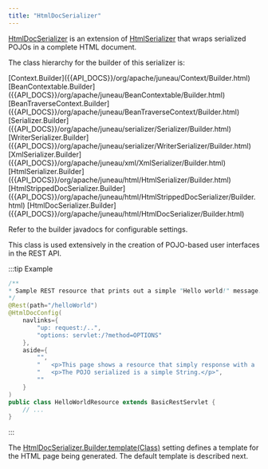 ```yaml
---
title: "HtmlDocSerializer"
---
```


[HtmlDocSerializer]({{API_DOCS}}/org/apache/juneau/html/HtmlDocSerializer.html) is an extension of [HtmlSerializer]({{API_DOCS}}/org/apache/juneau/html/HtmlSerializer.html) that wraps serialized POJOs in a complete HTML document.

The class hierarchy for the builder of this serializer is:

<tree>
<node-0><java-abstract-class>[Context.Builder]({{API_DOCS}}/org/apache/juneau/Context/Builder.html)</java-abstract-class></node-0>
<node-1><java-abstract-class>[BeanContextable.Builder]({{API_DOCS}}/org/apache/juneau/BeanContextable/Builder.html)</java-abstract-class></node-1>
<node-2><java-abstract-class>[BeanTraverseContext.Builder]({{API_DOCS}}/org/apache/juneau/BeanTraverseContext/Builder.html)</java-abstract-class></node-2>
<node-3><java-abstract-class>[Serializer.Builder]({{API_DOCS}}/org/apache/juneau/serializer/Serializer/Builder.html)</java-abstract-class></node-3>
<node-4><java-abstract-class>[WriterSerializer.Builder]({{API_DOCS}}/org/apache/juneau/serializer/WriterSerializer/Builder.html)</java-abstract-class></node-4>
<node-5><java-class>[XmlSerializer.Builder]({{API_DOCS}}/org/apache/juneau/xml/XmlSerializer/Builder.html)</java-class></node-5>
<node-6><java-class>[HtmlSerializer.Builder]({{API_DOCS}}/org/apache/juneau/html/HtmlSerializer/Builder.html)</java-class></node-6>
<node-7><java-class>[HtmlStrippedDocSerializer.Builder]({{API_DOCS}}/org/apache/juneau/html/HtmlStrippedDocSerializer/Builder.html)</java-class></node-7>
<node-8><java-class>[HtmlDocSerializer.Builder]({{API_DOCS}}/org/apache/juneau/html/HtmlDocSerializer/Builder.html)</java-class></node-8>
</tree>

Refer to the builder javadocs for configurable settings.

This class is used extensively in the creation of POJO-based user interfaces in the REST API.

:::tip Example
```java
/**
* Sample REST resource that prints out a simple "Hello world!" message.
*/
@Rest(path="/helloWorld")
@HtmlDocConfig(
    navlinks={
        "up: request:/..",
        "options: servlet:/?method=OPTIONS"
    },
    aside={
        "",
        "   <p>This page shows a resource that simply response with a 'Hello world!' message</p>",
        "   <p>The POJO serialized is a simple String.</p>",
        ""
    }
)
public class HelloWorldResource extends BasicRestServlet {
    // ...
}
```
::: 

The [HtmlDocSerializer.Builder.template(Class)]({{API_DOCS}}/org/apache/juneau/html/HtmlDocSerializer/Builder.html#template(Class))
setting defines a template for the HTML page being generated.
The default template is described next.